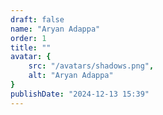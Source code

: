 ```yaml
---
draft: false
name: "Aryan Adappa"
order: 1
title: ""
avatar: {
    src: "/avatars/shadows.png",
    alt: "Aryan Adappa"
}
publishDate: "2024-12-13 15:39"
---
```

